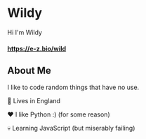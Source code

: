 # Wildy
Hi I'm Wildy
#### https://e-z.bio/wild

## About Me

I like to code random things that have no use.

🏴󠁧󠁢󠁥󠁮󠁧󠁿 Lives in England

❤ I like Python :) (for some reason)

💀 Learning JavaScript (but miserably failing)
